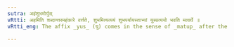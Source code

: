 ```yaml
---
sutra: अहंशुभमोर्युस्
vRtti: अहमिति शब्दान्तरमहंकारे वर्त्तते, शुभमित्यव्ययं शुभपर्यायस्ताभ्यां युस्प्रत्ययो भवति मत्वर्थे ॥
vRtti_eng: The affix _yus_ (यु) comes in the sense of _matup_ after the word _aham_ 'I', and the indeclinable _subham_ 'good'.

---
```

